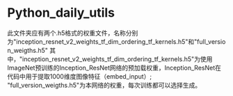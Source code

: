 # Python_daily_utils
此文件夹应有两个.h5格式的权重文件，名称分别为"inception_resnet_v2_weights_tf_dim_ordering_tf_kernels.h5"和"full_version_weigths.h5"
其中，"inception_resnet_v2_weights_tf_dim_ordering_tf_kernels.h5"为使用ImageNet预训练的Inception_ResNet网络的预加载权重，Inception_ResNet在代码中用于提取1000维度图像特征（embed_input）; "full_version_weigths.h5"为本网络的权重，每次训练都可以选择生成。

